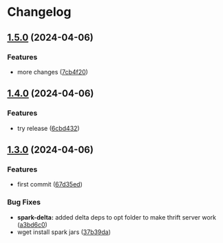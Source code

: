 # Changelog

## [1.5.0](https://github.com/chgl/util-images/compare/spark-delta-v1.4.0...spark-delta-v1.5.0) (2024-04-06)


### Features

* more changes ([7cb4f20](https://github.com/chgl/util-images/commit/7cb4f20350a1b6794f6b549728d64421fe8abb38))

## [1.4.0](https://github.com/chgl/util-images/compare/spark-delta-v1.3.0...spark-delta-v1.4.0) (2024-04-06)


### Features

* try release ([6cbd432](https://github.com/chgl/util-images/commit/6cbd43296972ff8020a5ec20d87cbc14fd926f50))

## [1.3.0](https://github.com/chgl/util-images/compare/spark-delta-v1.2.3...spark-delta-v1.3.0) (2024-04-06)


### Features

* first commit ([67d35ed](https://github.com/chgl/util-images/commit/67d35eda3161a81101a7dae0a4709a64863b04d7))


### Bug Fixes

* **spark-delta:** added delta deps to opt folder to make thrift server work ([a3bd6c0](https://github.com/chgl/util-images/commit/a3bd6c02f0d82f460edb2cf21d7d0440b2676553))
* wget install spark jars ([37b39da](https://github.com/chgl/util-images/commit/37b39daaa11260c014b51682c3f7a2fe8a4e8791))
